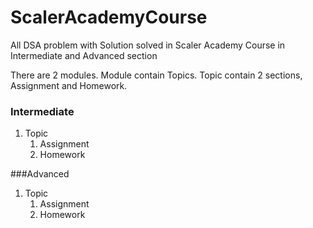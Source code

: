 # ScalerAcademyCourse
All DSA problem with Solution solved in Scaler Academy Course in Intermediate and Advanced section

There are 2 modules.
Module contain Topics.
Topic contain 2 sections, Assignment and Homework.

### Intermediate
1. Topic
    1. Assignment
    2. Homework
    
###Advanced
1. Topic
    1. Assignment
    2. Homework
